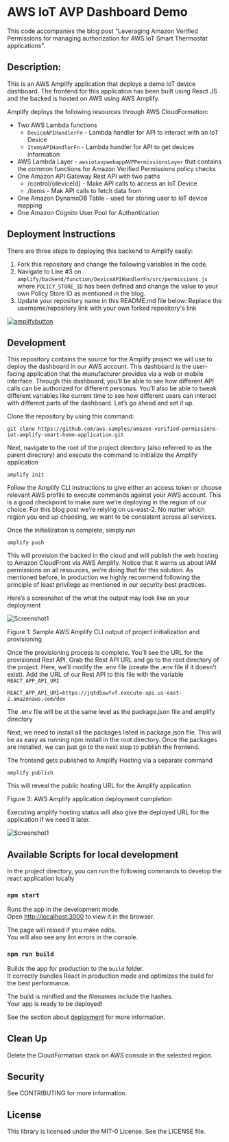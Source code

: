 # AWS IoT AVP Dashboard Demo
This code accompanies the blog post "Leveraging Amazon Verified Permissions for managing authorization for AWS IoT Smart Thermostat applications".

## Description:
This is an AWS Amplify application that deploys a demo IoT device dashboard. The frontend for this application has been
built using React JS and the backed is hosted on AWS using AWS Amplify.

Amplify deploys the following resources through AWS CloudFormation:
* Two AWS Lambda functions
  * `DeviceAPIHandlerFn` - Lambda handler for API to interact with an IoT Device
  * `ItemsAPIHandlerFn` - Lambda handler for API to get devices information
* AWS Lambda Layer - `awsiotavpwebappAVPPermissionsLayer` that contains the common functions for Amazon Verified Permissions policy checks
* One Amazon API Gateway Rest API with two paths  
  * /control/{deviceId} - Make API calls to access an IoT Device
  * /items - Mak API calls to fetch data from 
* One Amazon DynamoDB Table - used for storing user to IoT device mapping 
* One Amazon Cognito User Pool for Authentication

## Deployment Instructions

There are three steps to deploying this backend to Amplify easily:
1. Fork this repository and change the following variables in the code.
2. Navigate to Line #3 on `amplify/backend/function/DeviceAPIHandlerFn/src/permissions.js` where `POLICY_STORE_ID` has been defined and change the value to your own Policy Store ID as mentioned in the blog.
3. Update your repository name in this README.md file below: Replace the username/repository link with your own forked repository's link

[![amplifybutton](https://oneclick.amplifyapp.com/button.svg)](https://console.aws.amazon.com/amplify/home#/deploy?repo=https://github.com/username/repository)

## Development

This repository contains the source for the Amplify project we will use to deploy the dashboard in our AWS account. This dashboard is the user-facing application that the manufacturer provides via a web or mobile interface. Through this dashboard, you’ll be able to see how different API calls can be authorized for different personas. You’ll also be able to tweak different variables like current time to see how different users can interact with different parts of the dashboard. Let’s go ahead and set it up.

Clone the repository by using this command:

`git clone https://github.com/aws-samples/amazon-verified-permissions-iot-amplify-smart-home-application.git`

Next, navigate to the root of the project directory (also referred to as the parent directory) and execute the command to initialize the Amplify application

`amplify init`

Follow the Amplify CLI instructions to give either an access token or choose relevant AWS profile to execute commands against your AWS account. This is a good checkpoint to make sure we’re deploying in the region of our choice. For this blog post we’re relying on us-east-2. No matter which region you end up choosing, we want to be consistent across all services.

Once the initialization is complete, simply run 

`amplify push`

This will provision the backed in the cloud and will publish the web hosting to Amazon CloudFront via AWS Amplify. Notice that it warns us about IAM permissions on all resources, we’re doing that for this solution. As mentioned before, in production we highly recommend following the principle of least privilege as mentioned in our security best practices.

Here’s a screenshot of the what the output may look like on your deployment

![Screenshot1](https://github.com/[username]/[reponame]/blob/[main]/images/screenshot1.png?raw=true)

 Figure 1: Sample AWS Amplify CLI output of project initialization and provisioning


Once the provisioning process is complete. You’ll see the URL for the provisioned Rest API. Grab the Rest API URL and go to the root directory of the project. Here, we’ll modify the .env file (create the .env file if it doesn’t exist). Add the URL of our Rest API to this file with the variable `REACT_APP_API_URI`

`REACT_APP_API_URI=https://jqtd5xwfvf.execute-api.us-east-2.amazonaws.com/dev`

The .env file will be at the same level as the package.json file and amplify directory

Next, we need to install all the packages listed in package.json file. This will be as easy as running npm install in the root directory. Once the packages are installed, we can just go to the next step to publish the frontend.

The frontend gets published to Amplify Hosting via a separate command 

`amplify publish`

This will reveal the public hosting URL for the Amplify application

 Figure 3: AWS Amplify application deployment completion

Executing amplify hosting status will also give the deployed URL for the application if we need it later.


![Screenshot1](https://github.com/[username]/[reponame]/blob/[main]/images/screenshot2.png?raw=true)


## Available Scripts for local development

In the project directory, you can run the following commands to develop the react application locally

### `npm start`

Runs the app in the development mode.\
Open [http://localhost:3000](http://localhost:3000) to view it in the browser.

The page will reload if you make edits.\
You will also see any lint errors in the console.

### `npm run build`

Builds the app for production to the `build` folder.\
It correctly bundles React in production mode and optimizes the build for the best performance.

The build is minified and the filenames include the hashes.\
Your app is ready to be deployed!

See the section about [deployment](https://facebook.github.io/create-react-app/docs/deployment) for more information.

## Clean Up
Delete the CloudFormation stack on AWS console in the selected region. 

## Security
See CONTRIBUTING for more information.

## License
This library is licensed under the MIT-0 License. See the LICENSE file.
